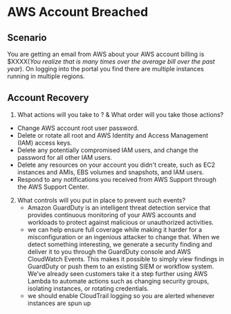 # AWS Account Breached

## Scenario
You are getting an email from AWS about your AWS account billing is $XXXX(_You realize that is many times over the average bill over the past year_). On logging into the portal you find there are multiple instances running in multiple regions. 

## Account Recovery

1. What actions will you take to ? & What order will you take those actions?
  - Change  AWS account root user password.
  - Delete or rotate all root and AWS Identity and Access Management (IAM) access keys.
  - Delete any potentially compromised IAM users, and change the password for all other IAM users.
  - Delete any resources on your account you didn't create, such as EC2 instances and AMIs, EBS volumes and snapshots, and IAM users.
  - Respond to any notifications you received from AWS Support through the AWS Support Center.
  
2. What controls will you put in place to prevent such events?
   - Amazon GuardDuty is an intelligent threat detection service that provides continuous monitoring of your AWS accounts and    workloads to protect against malicious or unauthorized activities.
   -  we can help ensure full coverage while making it harder for a misconfiguration or an ingenious attacker to change that. When we detect something interesting, we generate a security finding and deliver it to you through the GuardDuty console and AWS CloudWatch Events. This makes it possible to simply view findings in GuardDuty or push them to an existing SIEM or workflow system. We’ve already seen customers take it a step further using AWS Lambda to automate actions such as changing security groups, isolating instances, or rotating credentials.
   - we should enable CloudTrail logging so you are alerted whenever instances are spun up
   
 
  
